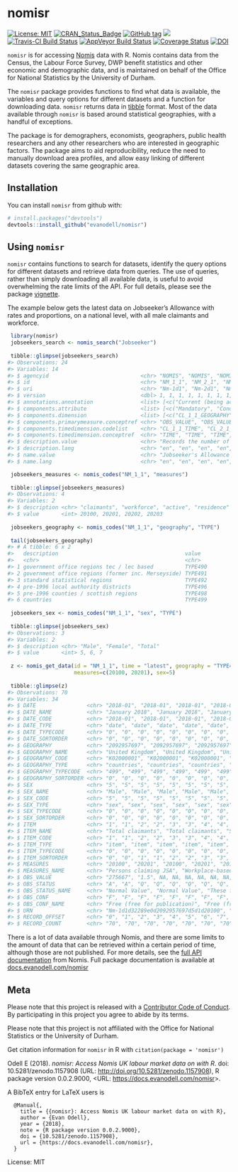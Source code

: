 
<!-- README.md is generated from README.Rmd. Please edit that file -->

# nomisr

[![License:
MIT](https://img.shields.io/badge/License-MIT-blue.svg)](https://opensource.org/licenses/MIT)
[![CRAN\_Status\_Badge](https://www.r-pkg.org/badges/version/nomisr)](https://cran.r-project.org/package=nomisr)
[![GitHub
tag](https://img.shields.io/github/tag/evanodell/nomisr.svg)](https://github.com/evanodell/nomisr)
[![](https://cranlogs.r-pkg.org/badges/grand-total/nomisr)](https://dgrtwo.shinyapps.io/cranview/)
[![Travis-CI Build
Status](https://travis-ci.org/evanodell/nomisr.svg?branch=master)](https://travis-ci.org/evanodell/nomisr)
[![AppVeyor Build
Status](https://ci.appveyor.com/api/projects/status/github/evanodell/nomisr?branch=master&svg=true)](https://ci.appveyor.com/project/evanodell/nomisr)
[![Coverage
Status](https://img.shields.io/codecov/c/github/evanodell/nomisr/master.svg)](https://codecov.io/github/evanodell/nomisr?branch=master)
[![DOI](https://zenodo.org/badge/118144805.svg)](https://zenodo.org/badge/latestdoi/118144805)

`nomisr` is for accessing [Nomis](https://www.nomisweb.co.uk/) data with
R. Nomis contains data from the Census, the Labour Force Survey, DWP
benefit statistics and other economic and demographic data, and is
maintained on behalf of the Office for National Statistics by the
University of Durham.

The `nomisr` package provides functions to find what data is available,
the variables and query options for different datasets and a function
for downloading data. `nomisr` returns data in
[tibble](https://cran.r-project.org/package=tibble) format. Most of the
data available through `nomisr` is based around statistical geographies,
with a handful of exceptions.

The package is for demographers, economists, geographers, public health
researchers and any other researchers who are interested in geographic
factors. The package aims to aid reproducibility, reduce the need to
manually download area profiles, and allow easy linking of different
datasets covering the same geographic area.

## Installation

You can install `nomisr` from github with:

``` r
# install.packages("devtools")
devtools::install_github("evanodell/nomisr")
```

## Using `nomisr`

`nomisr` contains functions to search for datasets, identify the query
options for different datasets and retrieve data from queries. The use
of queries, rather than simply downloading all available data, is useful
to avoid overwhelming the rate limits of the API. For full details,
please see the package
[vignette](https://docs.evanodell.com/nomisr/articles/introduction.html).

The example below gets the latest data on Jobseeker’s Allowance with
rates and proportions, on a national level, with all male claimants and
workforce.

``` r
 library(nomisr)
 jobseekers_search <- nomis_search("Jobseeker")
 
 tibble::glimpse(jobseekers_search)
#> Observations: 24
#> Variables: 14
#> $ agencyid                             <chr> "NOMIS", "NOMIS", "NOMIS"...
#> $ id                                   <chr> "NM_1_1", "NM_2_1", "NM_4...
#> $ uri                                  <chr> "Nm-1d1", "Nm-2d1", "Nm-4...
#> $ version                              <dbl> 1, 1, 1, 1, 1, 1, 1, 1, 1...
#> $ annotations.annotation               <list> [<c("Current (being acti...
#> $ components.attribute                 <list> [<c("Mandatory", "Condit...
#> $ components.dimension                 <list> [<c("CL_1_1_GEOGRAPHY", ...
#> $ components.primarymeasure.conceptref <chr> "OBS_VALUE", "OBS_VALUE",...
#> $ components.timedimension.codelist    <chr> "CL_1_1_TIME", "CL_2_1_TI...
#> $ components.timedimension.conceptref  <chr> "TIME", "TIME", "TIME", "...
#> $ description.value                    <chr> "Records the number of pe...
#> $ description.lang                     <chr> "en", "en", "en", "en", "...
#> $ name.value                           <chr> "Jobseeker's Allowance wi...
#> $ name.lang                            <chr> "en", "en", "en", "en", "...

 jobseekers_measures <- nomis_codes("NM_1_1", "measures")
 
 tibble::glimpse(jobseekers_measures)
#> Observations: 4
#> Variables: 2
#> $ description <chr> "claimants", "workforce", "active", "residence"
#> $ value       <int> 20100, 20201, 20202, 20203
 
 jobseekers_geography <- nomis_codes("NM_1_1", "geography", "TYPE")
 
 tail(jobseekers_geography)
#> # A tibble: 6 x 2
#>   description                                        value  
#>   <chr>                                              <chr>  
#> 1 government office regions tec / lec based          TYPE490
#> 2 government office regions (former inc. Merseyside) TYPE491
#> 3 standard statistical regions                       TYPE492
#> 4 pre-1996 local authority districts                 TYPE496
#> 5 pre-1996 counties / scottish regions               TYPE498
#> 6 countries                                          TYPE499
 
 jobseekers_sex <- nomis_codes("NM_1_1", "sex", "TYPE")
 
 tibble::glimpse(jobseekers_sex)
#> Observations: 3
#> Variables: 2
#> $ description <chr> "Male", "Female", "Total"
#> $ value       <int> 5, 6, 7
 
 z <- nomis_get_data(id = "NM_1_1", time = "latest", geography = "TYPE499",
                     measures=c(20100, 20201), sex=5)
 
 tibble::glimpse(z)
#> Observations: 70
#> Variables: 34
#> $ DATE                <chr> "2018-01", "2018-01", "2018-01", "2018-01"...
#> $ DATE_NAME           <chr> "January 2018", "January 2018", "January 2...
#> $ DATE_CODE           <chr> "2018-01", "2018-01", "2018-01", "2018-01"...
#> $ DATE_TYPE           <chr> "date", "date", "date", "date", "date", "d...
#> $ DATE_TYPECODE       <chr> "0", "0", "0", "0", "0", "0", "0", "0", "0...
#> $ DATE_SORTORDER      <chr> "0", "0", "0", "0", "0", "0", "0", "0", "0...
#> $ GEOGRAPHY           <chr> "2092957697", "2092957697", "2092957697", ...
#> $ GEOGRAPHY_NAME      <chr> "United Kingdom", "United Kingdom", "Unite...
#> $ GEOGRAPHY_CODE      <chr> "K02000001", "K02000001", "K02000001", "K0...
#> $ GEOGRAPHY_TYPE      <chr> "countries", "countries", "countries", "co...
#> $ GEOGRAPHY_TYPECODE  <chr> "499", "499", "499", "499", "499", "499", ...
#> $ GEOGRAPHY_SORTORDER <chr> "0", "0", "0", "0", "0", "0", "0", "0", "0...
#> $ SEX                 <chr> "5", "5", "5", "5", "5", "5", "5", "5", "5...
#> $ SEX_NAME            <chr> "Male", "Male", "Male", "Male", "Male", "M...
#> $ SEX_CODE            <chr> "5", "5", "5", "5", "5", "5", "5", "5", "5...
#> $ SEX_TYPE            <chr> "sex", "sex", "sex", "sex", "sex", "sex", ...
#> $ SEX_TYPECODE        <chr> "0", "0", "0", "0", "0", "0", "0", "0", "0...
#> $ SEX_SORTORDER       <chr> "0", "0", "0", "0", "0", "0", "0", "0", "0...
#> $ ITEM                <chr> "1", "1", "2", "2", "3", "3", "4", "4", "9...
#> $ ITEM_NAME           <chr> "Total claimants", "Total claimants", "Stu...
#> $ ITEM_CODE           <chr> "1", "1", "2", "2", "3", "3", "4", "4", "9...
#> $ ITEM_TYPE           <chr> "item", "item", "item", "item", "item", "i...
#> $ ITEM_TYPECODE       <chr> "0", "0", "0", "0", "0", "0", "0", "0", "0...
#> $ ITEM_SORTORDER      <chr> "0", "0", "1", "1", "2", "2", "3", "3", "4...
#> $ MEASURES            <chr> "20100", "20201", "20100", "20201", "20100...
#> $ MEASURES_NAME       <chr> "Persons claiming JSA", "Workplace-based e...
#> $ OBS_VALUE           <chr> "275667", "1.5", NA, NA, NA, NA, NA, NA, N...
#> $ OBS_STATUS          <chr> "A", "A", "Q", "Q", "Q", "Q", "Q", "Q", "Q...
#> $ OBS_STATUS_NAME     <chr> "Normal Value", "Normal Value", "These fig...
#> $ OBS_CONF            <chr> "F", "F", "F", "F", "F", "F", "F", "F", "F...
#> $ OBS_CONF_NAME       <chr> "Free (free for publication)", "Free (free...
#> $ URN                 <chr> "Nm-1d1d32289e0d2092957697d5d1d20100", "Nm...
#> $ RECORD_OFFSET       <chr> "0", "1", "2", "3", "4", "5", "6", "7", "8...
#> $ RECORD_COUNT        <chr> "70", "70", "70", "70", "70", "70", "70", ...
```

There is a lot of data available through Nomis, and there are some
limits to the amount of data that can be retrieved within a certain
period of time, although those are not published. For more details, see
the [full API documentation](https://www.nomisweb.co.uk/api/v01/help)
from Nomis. Full package documentation is available at
[docs.evanodell.com/nomisr](https://docs.evanodell.com/nomisr)

## Meta

Please note that this project is released with a [Contributor Code of
Conduct](CONDUCT.md). By participating in this project you agree to
abide by its terms.

Please note that this project is not affiliated with the Office for
National Statistics or the University of Durham.

Get citation information for `nomisr` in R with `citation(package =
'nomisr')`

Odell E (2018). *nomisr: Access Nomis UK labour market data on with R*.
doi: 10.5281/zenodo.1157908 (URL:
<http://doi.org/10.5281/zenodo.1157908>), R package version 0.0.2.9000,
\<URL: <https://docs.evanodell.com/nomisr>\>.

A BibTeX entry for LaTeX users is

``` 
  @Manual{,
    title = {{nomisr}: Access Nomis UK labour market data on with R},
    author = {Evan Odell},
    year = {2018},
    note = {R package version 0.0.2.9000},
    doi = {10.5281/zenodo.1157908},
    url = {https://docs.evanodell.com/nomisr},
  }
```

License: MIT
